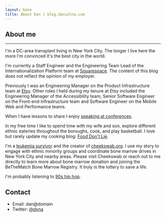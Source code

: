 ```yaml
---
layout: base
title: About Dan | blog.danielna.com
---
```


## About me

---

I'm a DC-area transplant living in New York City. The longer I live here the more
I'm convinced it's the best city in the world.

I'm currently a Staff Engineer and the Engineering Team Lead of the Internationalization
Platform team at <a href="http://www.squarespace.com" target="_blank">Squarespace</a>.
The content of this blog does not reflect the opinion of my employer.

Previously I was an Engineering Manager on the Product Infrastructure team at
<a href="http://www.etsy.com" target="_blank">Etsy</a>. Other roles I held
during my tenure at Etsy included the Engineering Manager of the Accessibility
team, Senior Software Engineer on the Front-end Infrastructure team and
Software Engineer on the Mobile Web and Performance teams.

When I have lessons to share I enjoy <a href="http://talks.danielna.com">speaking at conferences</a>.

In my free time I like to spend time with my wife and son, explore different
ethnic eateries throughout the boroughs, cook, and play basketball. I love but
rarely update my cooking blog: <a href="http://www.fooddontlie.com" target="_blank">Food Don't Lie</a>.

I'm a <a href="http://www.cheekswab.org/about-cheekswab/founders-story/" target="_blank">leukemia survivor</a>
and the creator of <a href="http://www.cheekswab.org" target='_blank'>cheekswab.org</a>.
I use my story to engage with ethnic minority groups and coordinate bone marrow drives
in New York City and nearby areas. Please visit Cheekswab or reach out to me directly to learn
more about bone marrow donation and joining the BeTheMatch Bone Marrow Registry.
It truly is the lottery to save a life.

I'm probably listening to <a href="https://www.youtube.com/watch?v=qA2_-eQ26tY&t=18s" target="_blank">90s hip hop</a>.

## Contact
* Email: dan@domain
* Twitter: [@dxna](https://www.twitter.com/dxna)
